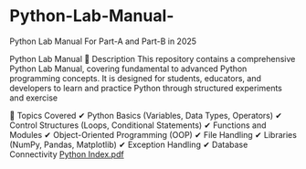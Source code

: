 # Python-Lab-Manual-
Python Lab Manual For Part-A and Part-B in 2025

Python Lab Manual
📌 Description
This repository contains a comprehensive Python Lab Manual, covering fundamental to advanced Python programming concepts. It is designed for students, educators, and developers to learn and practice Python through structured experiments and exercise

🔹 Topics Covered
✔ Python Basics (Variables, Data Types, Operators)
✔ Control Structures (Loops, Conditional Statements)
✔ Functions and Modules
✔ Object-Oriented Programming (OOP)
✔ File Handling
✔ Libraries (NumPy, Pandas, Matplotlib)
✔ Exception Handling
✔ Database Connectivity
[Python Index.pdf](https://github.com/user-attachments/files/19403327/Python.Index.pdf)
